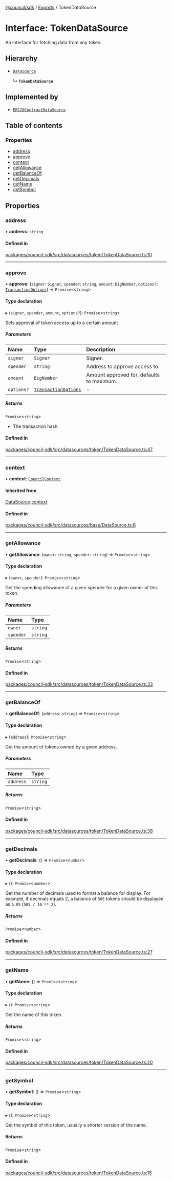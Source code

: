 [@council/sdk](../README.md) / [Exports](../modules.md) / TokenDataSource

# Interface: TokenDataSource

An interface for fetching data from any token.

## Hierarchy

- [`DataSource`](DataSource.md)

  ↳ **`TokenDataSource`**

## Implemented by

- [`ERC20ContractDataSource`](../classes/ERC20ContractDataSource.md)

## Table of contents

### Properties

- [address](TokenDataSource.md#address)
- [approve](TokenDataSource.md#approve)
- [context](TokenDataSource.md#context)
- [getAllowance](TokenDataSource.md#getallowance)
- [getBalanceOf](TokenDataSource.md#getbalanceof)
- [getDecimals](TokenDataSource.md#getdecimals)
- [getName](TokenDataSource.md#getname)
- [getSymbol](TokenDataSource.md#getsymbol)

## Properties

### address

• **address**: `string`

#### Defined in

[packages/council-sdk/src/datasources/token/TokenDataSource.ts:10](https://github.com/element-fi/council-monorepo/blob/c29492c/packages/council-sdk/src/datasources/token/TokenDataSource.ts#L10)

___

### approve

• **approve**: (`signer`: `Signer`, `spender`: `string`, `amount`: `BigNumber`, `options?`: [`TransactionOptions`](TransactionOptions.md)) => `Promise`<`string`\>

#### Type declaration

▸ (`signer`, `spender`, `amount`, `options?`): `Promise`<`string`\>

Sets approval of token access up to a certain amount

##### Parameters

| Name | Type | Description |
| :------ | :------ | :------ |
| `signer` | `Signer` | Signer. |
| `spender` | `string` | Address to approve access to. |
| `amount` | `BigNumber` | Amount approved for, defaults to maximum. |
| `options?` | [`TransactionOptions`](TransactionOptions.md) | - |

##### Returns

`Promise`<`string`\>

- The transaction hash.

#### Defined in

[packages/council-sdk/src/datasources/token/TokenDataSource.ts:47](https://github.com/element-fi/council-monorepo/blob/c29492c/packages/council-sdk/src/datasources/token/TokenDataSource.ts#L47)

___

### context

• **context**: [`CouncilContext`](../classes/CouncilContext.md)

#### Inherited from

[DataSource](DataSource.md).[context](DataSource.md#context)

#### Defined in

[packages/council-sdk/src/datasources/base/DataSource.ts:8](https://github.com/element-fi/council-monorepo/blob/c29492c/packages/council-sdk/src/datasources/base/DataSource.ts#L8)

___

### getAllowance

• **getAllowance**: (`owner`: `string`, `spender`: `string`) => `Promise`<`string`\>

#### Type declaration

▸ (`owner`, `spender`): `Promise`<`string`\>

Get the spending allowance of a given spender for a given owner of this
token.

##### Parameters

| Name | Type |
| :------ | :------ |
| `owner` | `string` |
| `spender` | `string` |

##### Returns

`Promise`<`string`\>

#### Defined in

[packages/council-sdk/src/datasources/token/TokenDataSource.ts:33](https://github.com/element-fi/council-monorepo/blob/c29492c/packages/council-sdk/src/datasources/token/TokenDataSource.ts#L33)

___

### getBalanceOf

• **getBalanceOf**: (`address`: `string`) => `Promise`<`string`\>

#### Type declaration

▸ (`address`): `Promise`<`string`\>

Get the amount of tokens owned by a given address.

##### Parameters

| Name | Type |
| :------ | :------ |
| `address` | `string` |

##### Returns

`Promise`<`string`\>

#### Defined in

[packages/council-sdk/src/datasources/token/TokenDataSource.ts:38](https://github.com/element-fi/council-monorepo/blob/c29492c/packages/council-sdk/src/datasources/token/TokenDataSource.ts#L38)

___

### getDecimals

• **getDecimals**: () => `Promise`<`number`\>

#### Type declaration

▸ (): `Promise`<`number`\>

Get the number of decimals used to format a balance for display. For
example, if decimals equals 2, a balance of `505` tokens should be
displayed as `5.05` (`505 / 10 ** 2`).

##### Returns

`Promise`<`number`\>

#### Defined in

[packages/council-sdk/src/datasources/token/TokenDataSource.ts:27](https://github.com/element-fi/council-monorepo/blob/c29492c/packages/council-sdk/src/datasources/token/TokenDataSource.ts#L27)

___

### getName

• **getName**: () => `Promise`<`string`\>

#### Type declaration

▸ (): `Promise`<`string`\>

Get the name of this token.

##### Returns

`Promise`<`string`\>

#### Defined in

[packages/council-sdk/src/datasources/token/TokenDataSource.ts:20](https://github.com/element-fi/council-monorepo/blob/c29492c/packages/council-sdk/src/datasources/token/TokenDataSource.ts#L20)

___

### getSymbol

• **getSymbol**: () => `Promise`<`string`\>

#### Type declaration

▸ (): `Promise`<`string`\>

Get the symbol of this token, usually a shorter version of the name.

##### Returns

`Promise`<`string`\>

#### Defined in

[packages/council-sdk/src/datasources/token/TokenDataSource.ts:15](https://github.com/element-fi/council-monorepo/blob/c29492c/packages/council-sdk/src/datasources/token/TokenDataSource.ts#L15)
